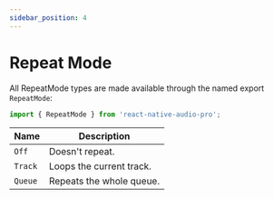```yaml
---
sidebar_position: 4
---
```


# Repeat Mode

All RepeatMode types are made available through the named export `RepeatMode`:

```ts
import { RepeatMode } from 'react-native-audio-pro';
```

| Name | Description |
|------|-------------|
| `Off` | Doesn't repeat. |
| `Track` | Loops the current track. |
| `Queue` | Repeats the whole queue. |
